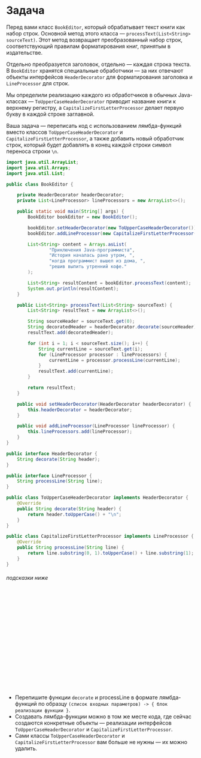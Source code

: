# Задача

Перед вами класс `BookEditor`, который обрабатывает текст книги как набор строк. Основной метод этого класса —
`processText(List<String> sourceText)`. Этот метод возвращает преобразованный набор строк, соответствующий правилам
форматирования книг, принятым в издательстве.

Отдельно преобразуется заголовок, отдельно — каждая строка текста. В `BookEditor` хранятся специальные обработчики — за
них отвечают объекты интерфейсов `HeaderDecorator` для форматирования заголовка и `LineProcessor` для строк.

Мы определили реализацию каждого из обработчиков в обычных Java-классах — `ToUpperCaseHeaderDecorator` приводит название
книги к верхнему регистру, а `CapitalizeFirstLetterProcessor` делает первую букву в каждой строке заглавной.

Ваша задача — переписать код с использованием лямбда-функций вместо классов `ToUpperCaseHeaderDecorator` и
`CapitalizeFirstLetterProcessor`, а также добавить новый обработчик строк, который будет добавлять в конец каждой строки
символ переноса строки `\n`.

```java
import java.util.ArrayList;
import java.util.Arrays;
import java.util.List;

public class BookEditor {

    private HeaderDecorator headerDecorator;
    private List<LineProcessor> lineProcessors = new ArrayList<>();

    public static void main(String[] args) {
        BookEditor bookEditor = new BookEditor();

        bookEditor.setHeaderDecorator(new ToUpperCaseHeaderDecorator());
        bookEditor.addLineProcessor(new CapitalizeFirstLetterProcessor());

        List<String> content = Arrays.asList(
                "Приключения Java-программиста",
                "История началась рано утром, ",
                "когда программист вышел из дома, ",
                "решив выпить утренний кофе."
        );

        List<String> resultContent = bookEditor.processText(content);
        System.out.println(resultContent);
    }

    public List<String> processText(List<String> sourceText) {
        List<String> resultText = new ArrayList<>();

        String sourceHeader = sourceText.get(0);
        String decoratedHeader = headerDecorator.decorate(sourceHeader);
        resultText.add(decoratedHeader);

        for (int i = 1; i < sourceText.size(); i++) {
            String currentLine = sourceText.get(i);
            for (LineProcessor processor : lineProcessors) {
                currentLine = processor.processLine(currentLine);
            }
            resultText.add(currentLine);
        }

        return resultText;
    }

    public void setHeaderDecorator(HeaderDecorator headerDecorator) {
        this.headerDecorator = headerDecorator;
    }

    public void addLineProcessor(LineProcessor lineProcessor) {
        this.lineProcessors.add(lineProcessor);
    }
}
```

```java
public interface HeaderDecorator {
    String decorate(String header);
}
```

```java
public interface LineProcessor {
    String processLine(String line);
}
```

```java
public class ToUpperCaseHeaderDecorator implements HeaderDecorator {
    @Override
    public String decorate(String header) {
        return header.toUpperCase() + "\n";
    }
}
```

```java
public class CapitalizeFirstLetterProcessor implements LineProcessor {
    @Override
    public String processLine(String line) {
        return line.substring(0, 1).toUpperCase() + line.substring(1);
    }
}
```
###### подсказки ниже

<br><br><br><br><br><br><br><br><br><br><br><br><br><br><br>


- Перепишите функции `decorate` и processLine в формате лямбда-функций по
  образцу `(список входных параметров) -> { блок реализации функции }`.
- Создавать лямбда-функции можно в том же месте кода, где сейчас создаются конкретные объекты — реализации
  интерфейсов `ToUpperCaseHeaderDecorator` и `CapitalizeFirstLetterProcessor`.
- Сами классы `ToUpperCaseHeaderDecorator` и `CapitalizeFirstLetterProcessor` вам больше не нужны — их можно удалить.